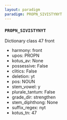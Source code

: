 ```yaml
---
layout: paradigm
paradigm: PROPN_SIVISTYNYT
---
```

### ` PROPN_SIVISTYNYT `

Dictionary class 47 front
* harmony: front
* upos: PROPN
* kotus_av: None
* possessive: False
* clitics: False
* deletion: yt
* pos: NOUN
* stem_vowel: y
* plurale_tantum: False
* grade_dir: strengthen
* stem_diphthong: None
* suffix_regex: nyt
* kotus_tn: 47
